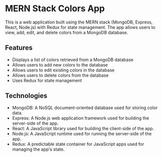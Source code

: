 # MERN Stack Colors App

This is a web application built using the MERN stack (MongoDB, Express, React, Node.js) with Redux for state management. The app allows users to view, add, edit, and delete colors from a MongoDB database.

## Features

- Displays a list of colors retrieved from a MongoDB database
- Allows users to add new colors to the database
- Allows users to edit existing colors in the database
- Allows users to delete colors from the database
- Uses Redux for state management

## Technologies

- MongoDB: A NoSQL document-oriented database used for storing color data.
- Express: A Node.js web application framework used for building the server-side of the app.
- React: A JavaScript library used for building the client-side of the app.
- Node.js: A JavaScript runtime used for running the server-side of the app.
- Redux: A predictable state container for JavaScript apps used for managing the app's state.